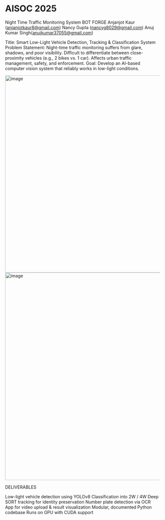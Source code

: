 # AISOC 2025

Night Time Traffic Monitoring System
BOT FORGE
Anjanjot Kaur (anjanjotkaur8@gmail.com)
Nancy Gupta (nancyg8029@gmail.com)
Anuj Kumar Singh(anujkumar37055@gmail.com)

Title:
Smart Low-Light Vehicle Detection, Tracking & Classification System
Problem Statement:
Night-time traffic monitoring suffers from glare, shadows, and poor
visibility.
Difficult to differentiate between close-proximity vehicles (e.g., 2 bikes vs. 1
car).
Affects urban traffic management, safety, and enforcement.
Goal:
Develop an AI-based computer vision system that reliably works in low-light
conditions.

<img width="1469" height="640" alt="image" src="https://github.com/user-attachments/assets/8fdb1c2c-d9e3-4797-90fc-409ec8fc59e6" />

<img width="1452" height="674" alt="image" src="https://github.com/user-attachments/assets/bd9c1db1-79b0-49b0-949a-e6f6f12cf977" />

DELIVERABLES

Low-light vehicle detection using YOLOv8
Classification into 2W / 4W
Deep SORT tracking for identity preservation
Number plate detection via OCR
App for video upload & result visualization
Modular, documented Python codebase
Runs on GPU with CUDA support




